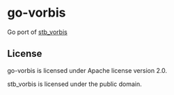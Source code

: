 # go-vorbis

Go port of [stb_vorbis](http://nothings.org/stb_vorbis/)

## License

go-vorbis is licensed under Apache license version 2.0.

stb_vorbis is licensed under the public domain.
